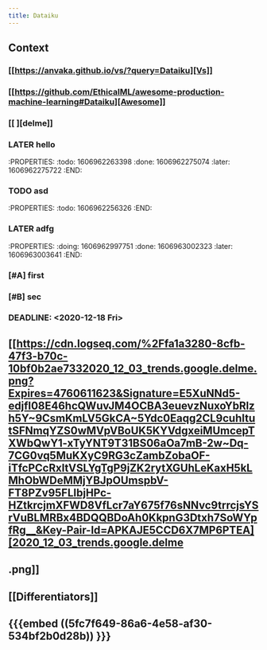 ```yaml
---
title: Dataiku
---
```


## Context
### [[https://anvaka.github.io/vs/?query=Dataiku][Vs]]
### [[https://github.com/EthicalML/awesome-production-machine-learning#Dataiku][Awesome]]
###
### [[<script type="text/javascript" src="https://ssl.gstatic.com/trends_nrtr/2431_RC01/embed_loader.js"></script> <script type="text/javascript"> trends.embed.renderExploreWidget("TIMESERIES", {"comparisonItem":[{"keyword":"/g/11bzyqdcsn","geo":"US","time":"today 12-m"},{"keyword":"/m/0124tkwx","geo":"US","time":"today 12-m"},{"keyword":"/g/11h3yhqxn_","geo":"US","time":"today 12-m"},{"keyword":"/g/11f017ds55","geo":"US","time":"today 12-m"},{"keyword":"/m/0120wgnc","geo":"US","time":"today 12-m"}],"category":0,"property":""}, {"exploreQuery":"geo=US&q=%2Fg%2F11bzyqdcsn,%2Fm%2F0124tkwx,%2Fg%2F11h3yhqxn_,%2Fg%2F11f017ds55,%2Fm%2F0120wgnc&date=today 12-m,today 12-m,today 12-m,today 12-m,today 12-m","guestPath":"https://trends.google.com:443/trends/embed/"}); </script> ][delme]]
### LATER hello
:PROPERTIES:
:todo: 1606962263398
:done: 1606962275074
:later: 1606962275722
:END:
###
### TODO asd
:PROPERTIES:
:todo: 1606962256326
:END:
### LATER adfg
:PROPERTIES:
:doing: 1606962997751
:done: 1606963002323
:later: 1606963003641
:END:
### [#A] first
### [#B] sec
### DEADLINE: <2020-12-18 Fri>
##
## [[https://cdn.logseq.com/%2Ffa1a3280-8cfb-47f3-b70c-10bf0b2ae7332020_12_03_trends.google.delme.png?Expires=4760611623&Signature=E5XuNNd5-edjfI08E46hcQWuvJM4OCBA3euevzNuxoYbRlzh5Y~9CsmKmLV5GkCA~5Ydc0Eaqg2CL9cuhItutSFNmqYZS0wMVpVBoUK5KYVdgxeiMUmcepTXWbQwY1-xTyYNT9T31BS06aOa7mB-2w~Dq-7CG0vq5MuKXyC9RG3cZambZobaOF-iTfcPCcRxltVSLYgTgP9jZK2rytXGUhLeKaxH5kLMhObWDeMMjYBJpOUmspbV-FT8PZv95FLIbjHPc-HZtkrcjmXFWD8VfLcr7aY675f76sNNvc9trrcjsYSrVuBLMRBx4BDQQBDoAh0KkpnG3Dtxh7SoWYpfRg__&Key-Pair-Id=APKAJE5CCD6X7MP6PTEA][2020_12_03_trends.google.delme
## .png]]
## [[Differentiators]]
##
## {{{embed ((5fc7f649-86a6-4e58-af30-534bf2b0d28b)) }}}
##
##
